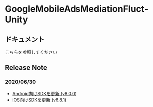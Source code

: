 # GoogleMobileAdsMediationFluct-Unity

## ドキュメント

[こちら](https://voyagegroup.github.io/FluctSDK-Doc/#/admob-mediation-unity/start)を参照してください

## Release Note

### 2020/06/30

* [Android向けSDKを更新 (v8.0.0)](https://github.com/voyagegroup/FluctSDK-Android)
* [iOS向けSDKを更新 (v6.8.1)](https://github.com/voyagegroup/FluctSDK-iOS)